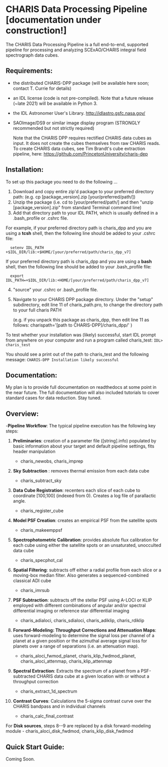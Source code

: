 CHARIS Data Processing Pipeline [documentation under construction!]
===============================================================

The CHARIS Data Processing Pipeline is a full end-to-end, supported pipeline for processing and analyzing SCExAO/CHARIS integral field spectrograph data cubes.   

Requirements: 
-------------------------------
- the distributed CHARIS-DPP package (will be available here soon; contact T. Currie for details)
- an IDL license (code is not pre-compiled).   Note that a future release (~late 2021) will be available in Python 3.
- the IDL Astronomer User's Library.  http://idlastro.gsfc.nasa.gov/
- SAOImage/DS9 or similar image display program (STRONGLY recommended but not strictly required)

  Note that the CHARIS DPP requires rectified CHARIS data cubes as input.   It does not create the cubes themselves from raw CHARIS reads.   To create CHARIS data cubes, see Tim Brandt's cube extraction pipeline, here: https://github.com/PrincetonUniversity/charis-dep 
  
**Installation**: 
-------------------------------
To set up this package you need to do the following ...

1. Download and copy entire zip'd package to your preferred directory path: (e.g. cp [package_version].zip [your/preferred/path/])
2. Unzip the package (i.e. cd to [your/preferred/path/] and then "unzip [package_version].zip" from standard Terminal command line)
3. Add that directory path to your IDL PATH, which is usually defined in a .bash_profile or .cshrc file.  

For example, if your preferred directory path is charis_dpp and you are using a **tcsh** shell, then the following line should be added to your .cshrc file:

      setenv IDL_PATH +$IDL_DIR/lib:+$HOME/[your/preferred/path/charis_dpp_v7]
      
If your preferred directory path is charis_dpp and you are using a **bash** shell, then the following line should be added to your .bash_profile file:

      export IDL_PATH=+$IDL_DIR/lib:+HOME/[your/preferred/path/charis_dpp_v7]

4. "source" your .cshrc or .bash_profile file.

5. Navigate to your CHARIS DPP package directory.   Under the "setup" subdirectory, edit line 11 of charis_path.pro, to change the directory path to your full charis PATH

     (e.g. if you unpack this package as charis_dpp, then edit line 11 as follows: charispath='[path to CHARIS-DPP]/charis_dpp/'   )


To test whether your installation was (likely) successful, start IDL prompt from anywhere on your computer and run a program called charis_test:
`IDL> charis_test`

You should see a print out of the path to charis_test and the following message:
`CHARIS-DPP Installation likely successful`


Documentation:
-----------------

My plan is to provide full documentation on readthedocs at some point in the near future.   The full documentation will also included tutorials to cover standard cases for data reduction.   Stay tuned.

Overview:
-----------
-__Pipeline Workflow__: The typical pipeline execution has the following key steps:
 1. __Preliminaries__: creation of a parameter file ([string].info) populated by basic information about your target and default pipeline settings, fits header manipulation
      - charis_newobs, charis_imprep
     
 2. __Sky Subtraction__ : removes thermal emission from each data cube
      - charis_subtract_sky
 3. __Data Cube Registration__: recenters each slice of each cube to coordinate [100,100] (indexed from 0). Creates a log file of parallactic angle.
      - charis_register_cube
 4. __Model PSF Creation__: creates an empirical PSF from the satellite spots
      - charis_makeemppsf
 5. __Spectrophotometric Calibration__: provides absolute flux calibration for each cube using either the satellite spots or an unsaturated, unocculted data cube
      - charis_specphot_cal
 6. __Spatial Filtering__: subtracts off either a radial profile from each slice or a moving-box median filter.   Also generates a sequenced-combined classical ADI cube
      - charis_imrsub
 7. __PSF Subtraction__: subtracts off the stellar PSF using A-LOCI or KLIP employed with different combinations of angular and/or spectral differential imaging or reference star differential imaging
      - charis_adialoci, charis_sdialoci, charis_adiklip, charis_rdiklip
 8. __Forward-Modeling: Throughput Corrections and Attenuation Maps__: uses forward-modeling to determine the signal loss per channel of a planet at a given position or the azimuthal average signal loss for planets over a range of separations (i.e. an attenuation map).
      - charis_aloci_fwmod_planet, charis_klip_fwdmod_planet, charis_aloci_attenmap, charis_klip_attenmap

 9. __Spectral Extraction__: Extracts the spectrum of a planet from a PSF-subtracted CHARIS data cube at a given location with or without a throughput correction
       - charis_extract_1d_spectrum

10. __Contrast Curves__: Calculations the 5-sigma contrast curve over the CHARIS bandpass and in individual channels
      - charis_calc_final_contrast

For __Disk sources__, steps 8--9 are replaced by a disk forward-modeling module
      - charis_aloci_disk_fwdmod, charis_klip_disk_fwdmod



Quick Start Guide:
-----------
Coming Soon.
